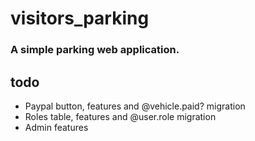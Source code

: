 # visitors_parking
### A simple parking web application.

## todo
- Paypal button, features and @vehicle.paid? migration
- Roles table, features and @user.role migration
- Admin features
